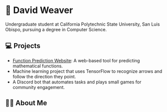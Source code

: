 
# 🧮 David Weaver

Undergraduate student at California Polytechnic State University, San Luis Obispo, pursuing a degree in Computer Science.

## 💻 Projects

- [Function Prediction Website](https://www.functionprediction.com/): A web-based tool for predicting mathematical functions.
- Machine learning project that uses TensorFlow to recognize arrows and follow the direction they point.
- A Discord bot that automates tasks and plays small games for community engagement.

## 👨‍💻 About Me

